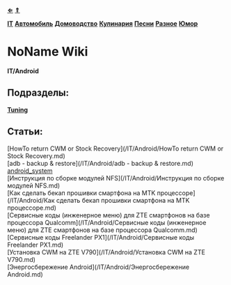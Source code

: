 [**⇐**](../index.md)
[**⇑**](/index.md)

[**IT**](/IT/index.md)
[**Автомобиль**](/Автомобиль/index.md)
[**Домоводство**](/Домоводство/index.md)
[**Кулинария**](/Кулинария/index.md)
[**Песни**](/Песни/index.md)
[**Разное**](/Разное/index.md)
[**Юмор**](/Юмор/index.md)

# NoName Wiki
**IT/Android**

## Подразделы:
[**Tuning**](/IT/Android/Tuning/index.md)  

## Статьи:
[HowTo return CWM or Stock Recovery](/IT/Android/HowTo return CWM or Stock Recovery.md)  
[adb - backup & restore](/IT/Android/adb - backup & restore.md)  
[android_system](/IT/Android/android_system.md)  
[Инструкция по сборке модулей NFS](/IT/Android/Инструкция по сборке модулей NFS.md)  
[Как сделать бекап прошивки смартфона на MTK процессоре](/IT/Android/Как сделать бекап прошивки смартфона на MTK процессоре.md)  
[Сервисные коды (инженерное меню) для ZTE смартфонов на базе процессора Qualcomm](/IT/Android/Сервисные коды (инженерное меню) для ZTE смартфонов на базе процессора Qualcomm.md)  
[Сервисные коды Freelander PX1](/IT/Android/Сервисные коды Freelander PX1.md)  
[Установка CWM на ZTE V790](/IT/Android/Установка CWM на ZTE V790.md)  
[Энергосбережение Android](/IT/Android/Энергосбережение Android.md)  
